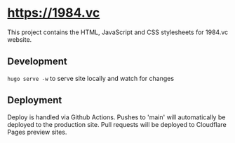 # https://1984.vc

This project contains the HTML, JavaScript and CSS stylesheets for 1984.vc website.

## Development

`hugo serve -w` to serve site locally and watch for changes

## Deployment

Deploy is handled via Github Actions. Pushes to 'main' will automatically be deployed to the production site. Pull requests
will be deployed to Cloudflare Pages preview sites.
